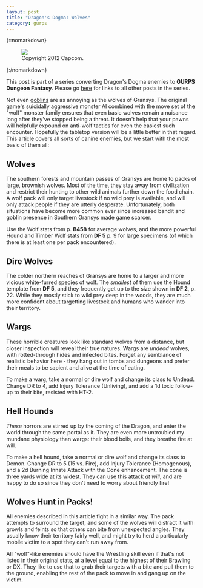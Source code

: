 ```yaml
---
layout: post
title: "Dragon's Dogma: Wolves"
category: gurps
---
```


{::nomarkdown}
<figure>
  <img src="{{ "/assets/DDENEMIES.jpg" | absolute_url }}"/>
  <figcaption>Copyright 2012 Capcom.</figcaption>
</figure>
{:/nomarkdown}

This post is part of a series converting Dragon's Dogma enemies to **GURPS
Dungeon Fantasy**. Please go [here][1] for links to all other posts in the
series.

Not even [goblins][2] are as annoying as the wolves of Gransys. The original
game's suicidally aggressive monster AI combined with the move set of the "wolf"
monster family ensures that even basic wolves remain a nuisance long after
they've stopped being a threat. It doesn't help that your pawns will helpfully
expound on anti-wolf tactics for even the easiest such encounter. Hopefully the
tabletop version will be a little better in that regard. This article covers all
sorts of canine enemies, but we start with the most basic of them all:

## Wolves

The southern forests and mountain passes of Gransys are home to packs of large,
brownish wolves. Most of the time, they stay away from civilization and restrict
their hunting to other wild animals further down the food chain. A wolf pack
will only target livestock if no wild prey is available, and will only attack
people if they are utterly desperate. Unfortunately, both situations have become
more common ever since increased bandit and goblin presence in Southern Gransys
made game scarcer.

Use the Wolf stats from p. **B458** for average wolves, and the more powerful
Hound and Timber Wolf stats from **DF 5** p. 9 for large specimens (of which
there is at least one per pack encountered).

## Dire Wolves

The colder northern reaches of Gransys are home to a larger and more vicious
white-furred species of wolf. The _smallest_ of them use the Hound template from
**DF 5**, and they frequently get up to the size shown in **DF 2**, p. 22. While
they mostly stick to wild prey deep in the woods, they are much more confident
about targetting livestock and humans who wander into their territory.

## Wargs

These horrible creatures look like standard wolves from a distance, but closer
inspection will reveal their true natures. Wargs are _undead_ wolves, with
rotted-through hides and infected bites. Forget any semblance of realistic
behavior here - they hang out in tombs and dungeons and prefer their meals to be
sapient and alive at the time of eating.

To make a warg, take a normal or dire wolf and change its class to
Undead. Change DR to 4, add Injury Tolerance (Unliving), and add a 1d toxic
follow-up to their bite, resisted with HT-2.

## Hell Hounds

_These_ horrors are stirred up by the coming of the Dragon, and enter the world
through the same portal as it. They are even more untroubled my mundane
physiology than wargs: their blood boils, and they breathe fire at will.

To make a hell hound, take a normal or dire wolf and change its class to
Demon. Change DR to 5 (15 vs. Fire), add Injury Tolerance (Homogenous), and a
2d Burning Innate Attack with the Cone enhancement. The cone is three yards wide
at its widest. They can use this attack _at will_, and are happy to do so since
they don't need to worry about friendly fire!

## Wolves Hunt in Packs!

All enemies described in this article fight in a similar way. The pack attempts
to surround the target, and some of the wolves will distract it with growls and
feints so that others can bite from unexpected angles. They usually know their
territory fairly well, and might try to herd a particularly mobile victim to a
spot they can't run away from.

All "wolf"-like enemies should have the Wrestling skill even if that's not
listed in their original stats, at a level equal to the highest of their
Brawling or DX. They like to use that to grab their targets with a bite and pull
them to the ground, enabling the rest of the pack to move in and gang up on the
victim.

[1]: https://bira.github.io/octopus-carnival/gurps/2016/12/06/enemies-overview.html
[2]: https://bira.github.io/octopus-carnival/gurps/2016/12/14/goblins.html
